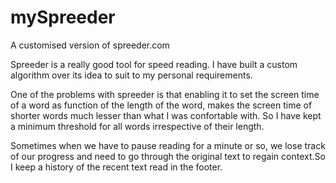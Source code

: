 # mySpreeder
A customised version of spreeder.com

Spreeder is a really good tool for speed reading. I have built a custom algorithm over its idea to suit to my personal requirements.

One of the problems with spreeder is that enabling it to set the screen time of a word as function of the length of the word, makes the screen time of shorter words much lesser than what I was confortable with. So I have kept a minimum threshold for all words irrespective of their length.

Sometimes when we have to pause reading for a minute or so, we lose track of our progress and need to go through the original text to regain context.So I keep a history of the recent text read in the footer.
